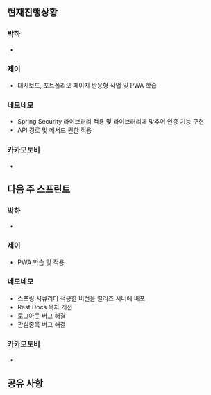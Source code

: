 ## 현재진행상황
### 박하
- 
### 제이
- 대시보드, 포트폴리오 페이지 반응형 작업 및 PWA 학습
### 네모네모
- Spring Security 라이브러리 적용 및 라이브러리에 맞추어 인증 기능 구현
- API 경로 및 메서드 권한 적용
### 카카모토비
- 

## 다음 주 스프린트
### 박하
- 
### 제이
- PWA 학습 및 적용
### 네모네모
- 스프링 시큐리티 적용한 버전을 릴리즈 서버에 배포
- Rest Docs 목차 개선
- 로그아웃 버그 해결
- 관심종목 버그 해결

### 카카모토비
- 

## 공유 사항
